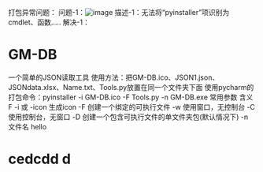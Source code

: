打包异常问题：
问题-1：![image](https://github.com/jiabinhu/GM-DB/assets/51167328/bb7232e7-3d87-4b6c-bbab-176ba3930f3a)
描述-1：无法将“pyinstaller”项识别为 cmdlet、函数.....
解决-1：

# GM-DB
一个简单的JSON读取工具
使用方法：把GM-DB.ico、JSON1.json、JSONdata.xlsx、Name.txt、Tools.py放置在同一个文件夹下面
使用pycharm的打包命令：pyinstaller -i GM-DB.ico -F Tools.py -n GM-DB.exe
常用参数 含义F
-i 或 -icon 生成icon
-F 创建一个绑定的可执行文件
-w 使用窗口，无控制台
-C 使用控制台，无窗口
-D 创建一个包含可执行文件的单文件夹包(默认情况下)
-n 文件名
hello


# cedcdd d 